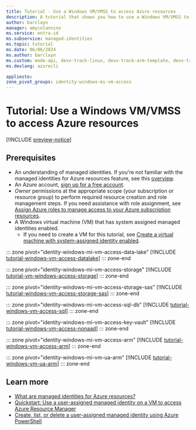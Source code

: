 ```yaml
---
title: Tutorial - Use a Windows VM/VMSS to access Azure resources
description: A tutorial that shows you how to use a Windows VM/VMSS to access Azure resources.
author: barclayn
manager: amycolannino
ms.service: entra-id
ms.subservice: managed-identities
ms.topic: tutorial
ms.date: 06/06/2024
ms.author: barclayn
ms.custom: mode-api, devx-track-linux, devx-track-arm-template, devx-track-azurepowershell
ms.devlang: azurecli

appliesto:
zone_pivot_groups: identity-windows-mi-vm-access
---
```


# Tutorial: Use a Windows VM/VMSS to access Azure resources

[!INCLUDE [preview-notice](~/includes/entra-msi-preview-notice.md)]

## Prerequisites

- An understanding of managed identities. If you're not familiar with the managed identities for Azure resources feature, see this [overview](~/identity/managed-identities-azure-resources/overview.md).
- An Azure account, [sign up for a free account](https://azure.microsoft.com/free/).
- *Owner* permissions at the appropriate scope (your subscription or resource group) to perform required resource creation and role management steps. If you need assistance with role assignment, see [Assign Azure roles to manage access to your Azure subscription resources](/azure/role-based-access-control/role-assignments-portal).
- A Windows virtual machine (VM) that has system assigned managed identities enabled.
  - If you need to create a VM for this tutorial, see [Create a virtual machine with system-assigned identity enabled](~/identity/managed-identities-azure-resources/how-to-configure-managed-identities.md).

::: zone pivot="identity-windows-mi-vm-access-data-lake"
[!INCLUDE [tutorial-windows-vm-access-datalake](includes/tutorial-windows-vm-access-datalake.md)]
::: zone-end

::: zone pivot="identity-windows-mi-vm-access-storage"
[!INCLUDE [tutorial-vm-windows-access-storage](includes/tutorial-vm-windows-access-storage.md)]
::: zone-end

::: zone pivot="identity-windows-mi-vm-access-storage-sas"
[!INCLUDE [tutorial-windows-vm-access-storage-sas](includes/tutorial-windows-vm-access-storage-sas.md)]
::: zone-end

::: zone pivot="identity-windows-mi-vm-access-sql-db"
[!INCLUDE [tutorial-windows-vm-access-sql](includes/tutorial-windows-vm-access-sql.md)]
::: zone-end

::: zone pivot="identity-windows-mi-vm-access-key-vault"
[!INCLUDE [tutorial-windows-vm-access-nonaad](includes/tutorial-windows-vm-access-nonaad.md)]
::: zone-end

::: zone pivot="identity-windows-mi-vm-access-arm"
[!INCLUDE [tutorial-windows-vm-access-arm](includes/tutorial-windows-vm-access-arm.md)]
::: zone-end

::: zone pivot="identity-windows-mi-vm-ua-arm"
[!INCLUDE [tutorial-windows-vm-ua-arm](includes/tutorial-windows-vm-ua-arm.md)]
::: zone-end

## Learn more

- [What are managed identities for Azure resources?](~/identity/managed-identities-azure-resources/overview.md)
- [Quickstart: Use a user-assigned managed identity on a VM to access Azure Resource Manager](~/identity/managed-identities-azure-resources/tutorial-windows-vm-access.md)
- [Create, list, or delete a user-assigned managed identity using Azure PowerShell](./how-manage-user-assigned-managed-identities.md?pivots=identity-mi-methods-powershell)
